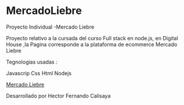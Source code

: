 # MercadoLiebre

Proyecto Individual -Mercado Liebre

Proyecto relativo a la cursada del curso Full stack  en node.js,  en Digital House ,la  Pagina corresponde  a la plataforma de ecommerce Mercado Liebre

Tegnologias usadas :

Javascrip 
Css
Html
Nodejs

[Mercado Liebre](https://fe24le.github.io/MercadoLiebre/)

Desarrollado por  Hector Fernando Calisaya
